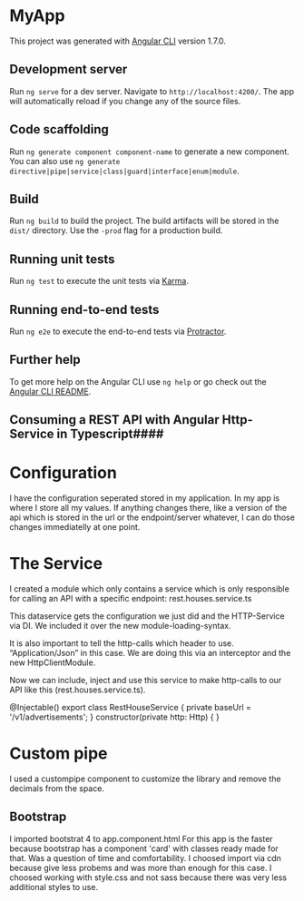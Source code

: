 # MyApp

This project was generated with [Angular CLI](https://github.com/angular/angular-cli) version 1.7.0.

## Development server

Run `ng serve` for a dev server. Navigate to `http://localhost:4200/`. The app will automatically reload if you change any of the source files.

## Code scaffolding

Run `ng generate component component-name` to generate a new component. You can also use `ng generate directive|pipe|service|class|guard|interface|enum|module`.

## Build

Run `ng build` to build the project. The build artifacts will be stored in the `dist/` directory. Use the `-prod` flag for a production build.

## Running unit tests

Run `ng test` to execute the unit tests via [Karma](https://karma-runner.github.io).

## Running end-to-end tests

Run `ng e2e` to execute the end-to-end tests via [Protractor](http://www.protractortest.org/).

## Further help

To get more help on the Angular CLI use `ng help` or go check out the [Angular CLI README](https://github.com/angular/angular-cli/blob/master/README.md).



## Consuming a REST API with Angular Http-Service in Typescript####

# Configuration
I have the configuration seperated stored in my application. In my app is  where I store all my values. If anything changes there, like a version of the api which is stored in the url or the endpoint/server whatever, I can do those changes immediatelly at one point.


# The Service
I created  a module which only contains a service which is only responsible for calling an API with a specific endpoint: rest.houses.service.ts

This dataservice gets the configuration we just did and the HTTP-Service via DI. We included it over the new module-loading-syntax.

It is also important to tell the http-calls which header to use. “Application/Json” in this case. We are doing this via an interceptor and the new HttpClientModule.

Now we can include, inject and use this service to make http-calls to our API like this (rest.houses.service.ts).

@Injectable()
export class RestHouseService {
  private baseUrl =  '/v1/advertisements';
  }
  constructor(private http: Http) {
  }

# Custom pipe
I used a custompipe component to customize the library and remove the decimals from the space.

## Bootstrap
I imported bootstrat 4 to app.component.html
For this app is the faster because bootstrap has a component 'card' with classes ready made for that. Was a question of time and comfortability.
I choosed import via cdn because give less probems and was more than enough for this case.
I choosed working with style.css and not sass because there was very less additional styles to use.